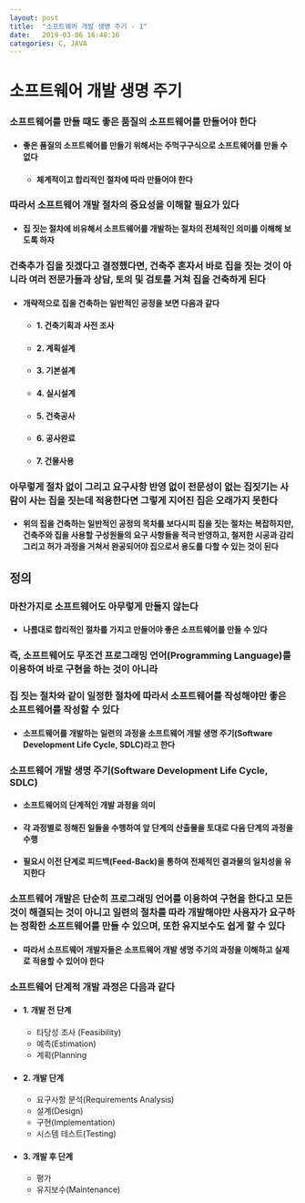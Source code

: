 ```yaml
---
layout: post
title:  "소프트웨어 개발 생명 주기 - 1"
date:   2019-03-06 16:48:16
categories: C, JAVA
---
```

# 소프트웨어 개발 생명 주기

### 소프트웨어를 만들 때도 좋은 품질의 소프트웨어를 만들어야 한다
- #### 좋은 품질의 소프트웨어를 만들기 위해서는 주먹구구식으로 소프트웨어를 만들 수 없다
    - #### 체계적이고 합리적인 절차에 따라 만들어야 한다

### 따라서 소프트웨어 개발 절차의 중요성을 이해할 필요가 있다
- #### 집 짓는 절차에 비유해서 소프트웨어를 개발하는 절차의 전체적인 의미를 이해해 보도록 하자

### 건축추가 집을 짓겠다고 결정했다면, 건축주 혼자서 바로 집을 짓는 것이 아니라 여러 전문가들과 상담, 토의 및 검토를 거쳐 집을 건축하게 된다
- #### 개략적으로 집을 건축하는 일반적인 공정을 보면 다음과 같다
    - #### 1. 건축기획과 사전 조사
    - #### 2. 계획설계
    - #### 3. 기본설계
    - #### 4. 실시설계
    - #### 5. 건축공사
    - #### 6. 공사완료
    - #### 7. 건물사용

### 아무렇게 절차 없이 그리고 요구사항 반영 없이 전문성이 없는 집짓기는 사람이 사는 집을 짓는데 적용한다면 그렇게 지어진 집은 오래가지 못한다
- #### 위의 집을 건축하는 일반적인 공정의 목차를 보다시피 집을 짓는 절차는 복잡하지만, 건축주와 집을 사용할 구성원들의 요구 사항들을 적극 반영하고, 철저한 시공과 감리 그리고 허가 과정을 거쳐서 완공되어야 집으로서 용도를 다할 수 있는 것이 된다

## 정의

### 마찬가지로 소프트웨어도 아무렇게 만들지 않는다
- #### 나름대로 합리적인 절차를 가지고 만들어야 좋은 소프트웨어를 만들 수 있다

### 즉, 소프트웨어도 무조건 프로그래밍 언어(Programming Language)를 이용하여 바로 구현을 하는 것이 아니라
### 집 짓는 절차와 같이 일정한 절차에 따라서 소프트웨어를 작성해야만 좋은 소프트웨어를 작성할 수 있다
- #### 소프트웨어를 개발하는 일련의 과정을 소프트웨어 개발 생명 주기(Software Development Life Cycle, SDLC)라고 한다

### 소프트웨어 개발 생명 주기(Software Development Life Cycle, SDLC)
- #### 소프트웨어의 단계적인 개발 과정을 의미
- #### 각 과정별로 정해진 일들을 수행하여 앞 단계의 산출물을 토대로 다음 단계의 과정을 수행
- #### 필요시 이전 단계로 피드백(Feed-Back)을 통하여 전체적인 결과물의 일치성을 유지한다

### 소프트웨어 개발은 단순히 프로그래밍 언어를 이용하여 구현을 한다고 모든 것이 해결되는 것이 아니고 일련의 절차를 따라 개발해야만 사용자가 요구하는 정확한 소프트웨어를 만들 수 있으며, 또한 유지보수도 쉽게 할 수 있다
- #### 따라서 소프트웨어 개발자들은 소프트웨어 개발 생명 주기의 과정을 이해하고 실제로 적용할 수 있어야 한다

### 소프트웨어 단계적 개발 과정은 다음과 같다
- #### 1. 개발 전 단계
    - 타당성 조사 (Feasibility)
    - 예측(Estimation)
    - 계획(Planning
    
- #### 2. 개발 단계
    - 요구사항 분석(Requirements Analysis)
    - 설계(Design)
    - 구현(Implementation)
    - 시스템 테스트(Testing)
    
- #### 3. 개발 후 단계
    - 평가
    - 유지보수(Maintenance)

